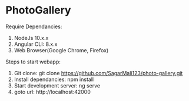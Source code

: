 # PhotoGallery

Require Dependancies: 
  1. NodeJs 10.x.x
  2. Angular CLI: 8.x.x
  3. Web Browser(Google Chrome, Firefox)

Steps to start  webapp:
  1. Git clone:  git clone https://github.com/SagarMali123/photo-gallery.git
  2. Install dependancies: npm install
  3. Start development server: ng serve
  4. goto url: http://localhost:42000  
